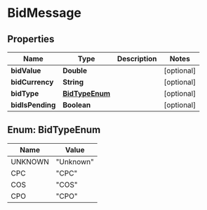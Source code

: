 
# BidMessage

## Properties
Name | Type | Description | Notes
------------ | ------------- | ------------- | -------------
**bidValue** | **Double** |  |  [optional]
**bidCurrency** | **String** |  |  [optional]
**bidType** | [**BidTypeEnum**](#BidTypeEnum) |  |  [optional]
**bidIsPending** | **Boolean** |  |  [optional]


<a name="BidTypeEnum"></a>
## Enum: BidTypeEnum
Name | Value
---- | -----
UNKNOWN | &quot;Unknown&quot;
CPC | &quot;CPC&quot;
COS | &quot;COS&quot;
CPO | &quot;CPO&quot;



